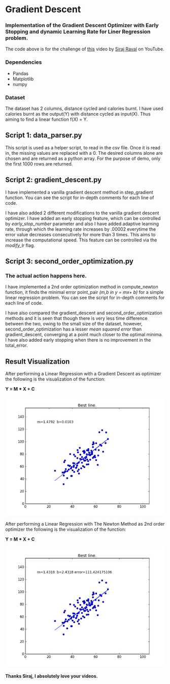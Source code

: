 # Gradient Descent
### Implementation of the Gradient Descent Optimizer with Early Stopping and dynamic Learning Rate for Liner Regression problem.

The code above is for the challenge of [this](https://www.youtube.com/watch?v=UIFMLK2nj_w&t=1s) video by [Siraj Raval](https://github.com/llSourcell) on YouTube.

### Dependencies

* Pandas
* Matplotlib
* numpy

### Dataset

The dataset has 2 columns, distance cycled and calories burnt. I have used calories burnt as the output(Y) with distance cycled as input(X). Thus aiming to find a linear function f(X) = Y.

## Script 1: data_parser.py

This script is used as a helper script, to read in the csv file. Once it is read in, the missing values are replaced with a 0. The desired columns alone are chosen and are returned as a python array. For the purpose of demo, only the first 1000 rows are returned.

## Script 2: gradient_descent.py

I have implemented a vanilla gradient descent method in step_gradient function. You can see the script for in-depth comments for each line of code.

I have also added 2 different modifications to the vanilla gradient descent optimizer. I have added an early stopping feature, which can be controlled by *early_stop_number* parameter and also I have added adaptive learning rate, through which the learning rate increases by .00002 everytime the error value decreases consecutively for more than 3 times. This aims to increase the computational speed. This feature can be controlled via the *modify_lr* flag.

## Script 3: second_order_optimization.py

### The actual action happens here.

I have implemented a 2nd order optimization method in compute_newton function, it finds the minimal error point_pair *(m,b in y = mx+ b)* for a simple linear regression problem. You can see the script for in-depth comments for each line of code.

I have also compared the gradient_descent and second_order_optimization methods and it is seen that though there is very less time difference between the two, owing to the small size of the dataset, however, second_order_optimization has a lesser *mean squared error* than gradient_descent, converging at a point much closer to the optimal minima. I have also added early stopping when there is no improvement in the total_error.

## Result Visualization

After performing a Linear Regression with a Gradient Descent as optimizer the following is the visualization of the function:

**Y = M * X + C**

<img src="imgs/BL.png">

After performing a Linear Regression with The Newton Method as 2nd order optimizer the following is the visualization of the function:

**Y = M * X + C**

<img src="imgs/BL_1.png">

#### Thanks Siraj, I absolutely love your videos.

